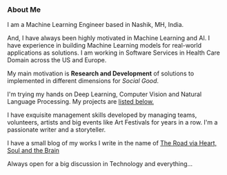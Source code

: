 ### About Me
I am a Machine Learning Engineer based in Nashik, MH, India.

And, I have always been highly motivated in Machine Learning and AI. I have experience in building Machine Learning models for real-world applications as solutions. 
I am working in Software Services in Health Care Domain across the US and Europe. 

My main motivation is **Research and Development** of solutions to implemented in different dimensions for *Social Good*.

I'm trying my hands on Deep Learning, Computer Vision and Natural Language Processing.
My projects are [listed below.]()

I have exquisite management skills developed by managing teams, volunteers, artists and big events like Art Festivals for years in a row.
I'm a passionate writer and a storyteller. 

I have a small blog of my works I write in the name of [The Road via Heart, Soul and the Brain](https://thearavindnaidublog.wordpress.com)

Always open for a big discussion in Technology and everything... 
